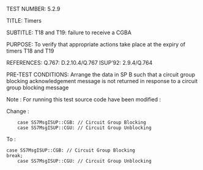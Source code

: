 TEST NUMBER:     5.2.9

TITLE:           Timers

SUBTITLE:        T18 and T19: failure to receive a CGBA

PURPOSE:         To verify that appropriate actions take place at the expiry of timers T18 and T19

REFERENCES:      Q.767: D.2.10.4/Q.767                              ISUP’92: 2.9.4/Q.764

PRE-TEST CONDITIONS:      Arrange the data in SP B such that a circuit group blocking acknowledgement message
                          is not returned in response to a circuit group blocking message


Note : For running this test source code have been modified :

Change : 

        case SS7MsgISUP::CGB: // Circuit Group Blocking
        case SS7MsgISUP::CGU: // Circuit Group Unblocking
To :    
     
	case SS7MsgISUP::CGB: // Circuit Group Blocking
	break;
        case SS7MsgISUP::CGU: // Circuit Group Unblocking

